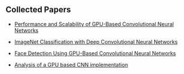 ## Collected Papers

- [Performance and Scalability of GPU-Based Convolutional Neural Networks](https://ieeexplore.ieee.org/abstract/document/5452452/)

- [ImageNet Classification with Deep Convolutional Neural Networks](http://papers.nips.cc/paper/4824-imagenet-classification-with-deep-convolutional-neural-networks)

- [Face Detection Using GPU-Based Convolutional Neural Networks](https://link.springer.com/chapter/10.1007/978-3-642-03767-2_10)

- [Analysis of a GPU based CNN implementation](https://ieeexplore.ieee.org/abstract/document/6331451/)
